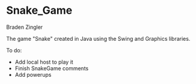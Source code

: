 # Snake_Game

Braden Zingler

The game "Snake" created in Java using the Swing and Graphics libraries.

To do:

* Add local host to play it
* Finish SnakeGame comments
* Add powerups
